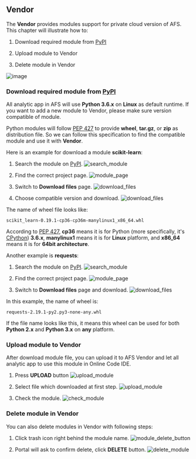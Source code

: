 ## Vendor

The **Vendor** provides modules support for private cloud version of AFS. This chapter will illustrate how to:

1. Download required module from [PyPI](https://pypi.org/)

2. Upload module to Vendor

3. Delete module in Vendor


![image](../_static/images/portal/vendor/default.png)


### Download required module from [PyPI](https://pypi.org/)

All analytic app in AFS will use **Python 3.6.x** on **Linux** as default runtime. If you want to add a new module to Vendor, please make sure version compatible of module.

Python modules will follow [PEP 427](https://www.python.org/dev/peps/pep-0427/#file-format) to provide **wheel**, **tar.gz**, or **zip** as distribution file. So we can follow this specification to find the compatible module and use it with **Vendor**.

Here is an example for download a module **scikit-learn**:

1. Search the module on [PyPI](https://pypi.org/).
    ![search_module](../_static/images/portal/vendor/scikit_learn_search.png)

2. Find the correct project page.
    ![module_page](../_static/images/portal/vendor/scikit_learn.png)

3. Switch to **Download files** page.
    ![download_files](../_static/images/portal/vendor/scikit_learn_download_files_1.png)

4. Choose compatible version and download.
    ![download_files](../_static/images/portal/vendor/scikit_learn_download_files_2.png)

The name of wheel file looks like:
```
scikit_learn-0.19.1-cp36-cp36m-manylinux1_x86_64.whl
```
According to [PEP 427](https://www.python.org/dev/peps/pep-0427/#file-format), **cp36** means it is for Python (more specifically, it's [CPython](https://en.wikipedia.org/wiki/CPython)) **3.6.x**, **manylinux1** means it is for **Linux** platform, and **x86_64** means it is for **64bit architecture**.

Another example is **requests**:

1. Search the module on [PyPI](https://pypi.org/).
    ![search_module](../_static/images/portal/vendor/requests_search.png)

2. Find the correct project page.
    ![module_page](../_static/images/portal/vendor/requests.png)

3. Switch to **Download files** page and download.
    ![download_files](../_static/images/portal/vendor/requests_download_files.png)

In this example, the name of wheel is:
```
requests-2.19.1-py2.py3-none-any.whl
```
If the file name looks like this, it means this wheel can be used for both **Python 2.x** and **Python 3.x** on **any** platform.


### Upload module to Vendor

After download module file, you can upload it to AFS Vendor and let all analytic app to use this module in Online Code IDE.

1. Press **UPLOAD** button
    ![upload_module](../_static/images/portal/vendor/upload_module.png)

2. Select file which downloaded at first step.
    ![upload_module](../_static/images/portal/vendor/select_file.png)

3. Check the module.
    ![check_module](../_static/images/portal/vendor/check_module.png)


### Delete module in Vendor

You can also delete modules in Vendor with following steps:

1. Click trash icon right behind the module name.
    ![module_delete_button](../_static/images/portal/vendor/delete_module.png)

2. Portal will ask to confirm delete, click **DELETE** button.
    ![delete_module](../_static/images/portal/vendor/delete_confirm.png)

